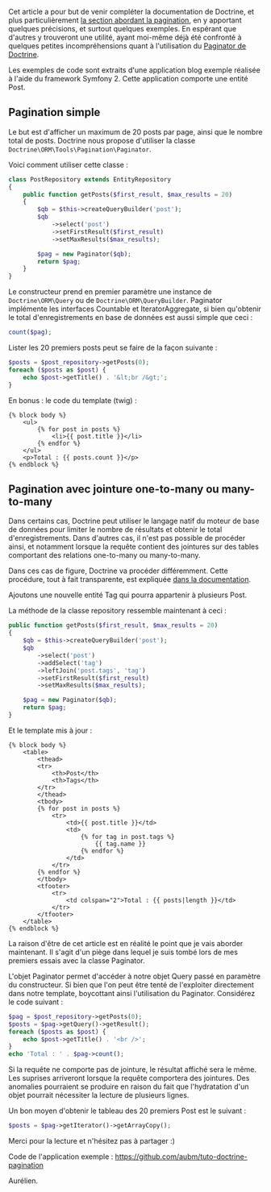 Cet article a pour but de venir compléter la documentation de Doctrine, et plus particulièrement <a href="http://doctrine-orm.readthedocs.org/en/latest/tutorials/pagination.html" target="_blank">la section abordant la pagination</a>, en y apportant quelques précisions, et surtout quelques exemples. En espérant que d'autres y trouveront une utilité, ayant moi-même déjà été confronté à quelques petites incompréhensions quant à l'utilisation du <a href="http://www.doctrine-project.org/api/orm/2.4/class-Doctrine.ORM.Tools.Pagination.Paginator.html" target="_blank">Paginator de Doctrine</a>.

Les exemples de code sont extraits d'une application blog exemple réalisée à l'aide du framework Symfony 2. Cette application comporte une entité Post.

## Pagination simple

Le but est d'afficher un maximum de 20 posts par page, ainsi que le nombre total de posts. Doctrine nous propose d'utiliser la classe `Doctrine\ORM\Tools\Pagination\Paginator`.

Voici comment utiliser cette classe :

```php
class PostRepository extends EntityRepository
{
    public function getPosts($first_result, $max_results = 20)
    {
        $qb = $this->createQueryBuilder('post');
        $qb
            ->select('post')
            ->setFirstResult($first_result)
            ->setMaxResults($max_results);

        $pag = new Paginator($qb);
        return $pag;
    }
}
```

Le constructeur prend en premier paramètre une instance de `Doctrine\ORM\Query` ou de `Doctrine\ORM\QueryBuilder`. Paginator implémente les interfaces Countable et IteratorAggregate, si bien qu'obtenir le total d'enregistrements en base de données est aussi simple que ceci :

```php
count($pag);
```

Lister les 20 premiers posts peut se faire de la façon suivante :

```php
$posts = $post_repository->getPosts(0);
foreach ($posts as $post) {
    echo $post->getTitle() . '&lt;br /&gt;';
}
```

En bonus : le code du template (twig) :

```twig
{% block body %}
    <ul>
        {% for post in posts %}
            <li>{{ post.title }}</li>
        {% endfor %}
    </ul>
    <p>Total : {{ posts.count }}</p>
{% endblock %}
```

## Pagination avec jointure one-to-many ou many-to-many

Dans certains cas, Doctrine peut utiliser le langage natif du moteur de base de données pour limiter le nombre de résultats et obtenir le total d'enregistrements. Dans d'autres cas, il n'est pas possible de procéder ainsi, et notamment lorsque la requête contient des jointures sur des tables comportant des relations one-to-many ou many-to-many.

Dans ces cas de figure, Doctrine va procéder différemment. Cette procédure, tout à fait transparente, est expliquée <a href="http://doctrine-orm.readthedocs.org/en/latest/tutorials/pagination.html" target="_blank">dans la documentation</a>.

Ajoutons une nouvelle entité Tag qui pourra appartenir à plusieurs Post.

La méthode de la classe repository ressemble maintenant à ceci :

```php
public function getPosts($first_result, $max_results = 20)
{
    $qb = $this->createQueryBuilder('post');
    $qb
        ->select('post')
        ->addSelect('tag')
        ->leftJoin('post.tags', 'tag')
        ->setFirstResult($first_result)
        ->setMaxResults($max_results);

    $pag = new Paginator($qb);
    return $pag;
}
```

Et le template mis à jour :

```twig
{% block body %}
    <table>
        <thead>
        <tr>
            <th>Post</th>
            <th>Tags</th>
        </tr>
        </thead>
        <tbody>
        {% for post in posts %}
            <tr>
                <td>{{ post.title }}</td>
                <td>
                    {% for tag in post.tags %}
                        {{ tag.name }}
                    {% endfor %}
                </td>
            </tr>
        {% endfor %}
        </tbody>
        <tfooter>
            <tr>
                <td colspan="2">Total : {{ posts|length }}</td>
            </tr>
        </tfooter>
    </table>
{% endblock %}
```

La raison d'être de cet article est en réalité le point que je vais aborder maintenant. Il s'agit d'un piège dans lequel je suis tombé lors de mes premiers essais avec la classe Paginator.

L'objet Paginator permet d'accéder à notre objet Query passé en paramètre du constructeur. Si bien que l'on peut être tenté de l'exploiter directement dans notre template, boycottant ainsi l'utilisation du Paginator. Considérez le code suivant :

```php
$pag = $post_repository->getPosts(0);
$posts = $pag->getQuery()->getResult();
foreach ($posts as $post) {
    echo $post->getTitle() . '<br />';
}
echo 'Total : ' . $pag->count();
```

Si la requête ne comporte pas de jointure, le résultat affiché sera le même. Les suprises arriveront lorsque la requête comportera des jointures. Des anomalies pourraient se produire en raison du fait que l'hydratation d'un objet pourrait nécessiter la lecture de plusieurs lignes.

Un bon moyen d'obtenir le tableau des 20 premiers Post est le suivant :

```php
$posts = $pag->getIterator()->getArrayCopy();
```

Merci pour la lecture et n'hésitez pas à partager :)

Code de l'application exemple : <a href="https://github.com/aubm/tuto-doctrine-pagination" target="_blank">https://github.com/aubm/tuto-doctrine-pagination</a>

Aurélien.
